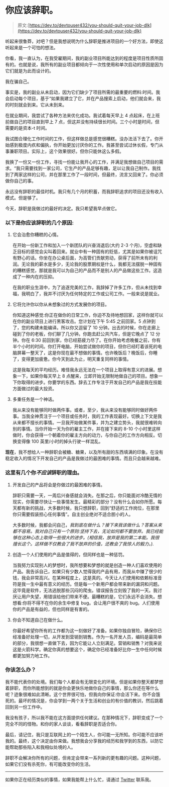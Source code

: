 # 你应该辞职。

> 原文:[https://dev.to/devtouser432/you-should-quit-your-job-dlk](https://dev.to/devtouser432/you-should-quit-your-job-dlk)

听起来很鲁莽，对吧？但是我想说明为什么辞职是推进项目的一个好方法，即使这听起来是一个可怕的想法。

你看，我一直认为，在我受雇期间，我的副业项目所能达到的程度是项目性质所固有的。也就是说，我所有的副业项目都倾向于一次性使用和单次启动的原因是因为它们就是为此而设计的。

我在骗自己。

事实是，我的副业从未启动，因为它们缺少了项目所需的最重要的燃料:时间。我会启动每个项目，基于“如果我建立了它，并在产品搜索上启动，他们就会来，我的时刻就会到来。它从未到来。

在就业期间，我尝试了各种方法来优化成功。我试着每天早上 4 点起床，在上班前做自己的项目直到早上 7 点，但这并没有持续很长时间。三个小时是时间，但需要的是资本-t 时间。

我试图合理化工作时间的工作，但这样做总是感觉很糟糕。没办法活下去了。你开始感到极度内疚和偏执，你开始更加讨厌你的工作。我甚至尝试过休长假，专门从事兼职项目。实际上，这个效果很好。但你只能休这么多假。

我换了一份又一份工作，寻找一份能让我开心的工作，并满足我想做自己项目的需求。“我只需要找到一家公司，它生产的产品足够有趣，足以让我自己制作。我找到了两家这样的公司，并在那里工作了一段时间，但最终，流言又回来了。你必须做你自己的事。

永远没有辞职的最佳时机。我只有几个月的积蓄，而我辞职追求的项目还没有收入模式。但是够了。

今天，辞职是我做过的最好的决定。我只希望我早点做它。

### 以下是你应该辞职的几个原因:

1.  它会治愈你糟糕的心情。

    在开始一份新工作和加入一个新团队的兴奋消退后(大约 2-3 个月)，空虚和缺乏目标的感觉会尖叫着回来。就业中有一种固有的贬低，尤其是如果你被诅咒有野心的话。你坐在办公桌后面，为高管们贡献劳动，获得了前所未有的利润。无论我的薪水是多少，无论我的股票期权是什么，我都无法摆脱一种固有的糟糕感觉，那就是我可以为自己的产品而不是别人的产品做这些工作。这造成了一种内在的压抑。

    在我的职业生涯中，为了追逐完美的工作，我辞掉了许多工作，但从未找到幸福，我明白了，我并不讨厌为任何特定的工作或公司工作。一般来说是就业。

2.  它将允许你以你从未想象过的方式发展你的项目。

    你知道这种感觉:你正在做你的日常工作，你迫不及待地想回家，这样你就可以在你的副业项目上进行黑客攻击。您计划在下午 5:45 之前回家。5 点钟到了，您的构建未能编译。所以你又逗留了 10 分钟。出去的时候，你在走廊上碰到了你的老板，你们聊了几分钟。你跑去赶公共汽车，但是它晚点了 12 分钟。你在 6:30 前回到家，你已经筋疲力尽了。在你开始考虑晚餐之前，你有半个小时的时间。你打开电脑，开始尝试做你的项目，但你已经盯着该死的电脑屏幕一整天了，这是你现在最不想做的事情。也许晚饭后？晚饭后，你睡了，变得更加疲惫。你今天到此为止，明天重复同样的事情。

    这是我每天的平均经历。难怪我永远无法在一个项目上取得有意义的进展。想象一下，如果你每天早上 8 点醒来，立即开始无限制地做自己的项目。想象一下你取得的进步。你要学的东西。辞去工作专注于开发自己的产品是我在技能方面做过的最大投资。

3.  多重任务是一个神话。

    我从来没有能够同时做两件事。或者，至少，我从来没有能够同时做好两件事。当我全神贯注于一个项目或任务时，我的工作表现最好。切换上下文是我从来都不擅长的事情。一旦我开始做某件事，并为之建立势头，我就很难转向别的事情。当你开始一天为你的雇主工作，并在接下来的 8-10 个小时里这样做时，你会获得一个朝着你的雇主方向的动力，与你自己的工作方向相反。切换变得像 100 英里/小时的掉头行驶一样混乱。

**现在**，我不想给人一种辞职会被糖、糖果，以及所有甜的东西填满的印象。在没有稳定收入的情况下开发自己的产品是我做过的最困难的事情。而且只会越来越难。

### 这里有几个你*不应该*辞职的理由。

1.  开发自己的产品将会是你做过的最困难的事情。

    辞职只需要一天，一周后兴奋感就会消失。在那之后，你只能面对冷酷无情的现实，你需要尽快让一些事情发生。最精彩的部分？没有什么会如你所愿。每天都有新的挑战，大多数时候，我只想辞职，回到“舒适的工作岗位，在那里你只需要假装担心任何事情”。自主创业绝对不适合胆小的人。

    大多数时候，我都会问自己，*我到底在做什么？接下来我该做什么？答案从来都不容易。我对自己只有一个原则:坚持下去，无论如何都不要放弃。我已经能够在这种心态上取得一些很大的进步。(相信我，放弃是我的第二本能。我很擅长这个。这样做不仅教会了我不放弃的价值，还教会了我惊人的毅力。).*

2.  创造一个人们使用的产品是值得的，但同样也是一种惩罚。

    当我努力实现别人的梦想时，我所想要和梦想的就是创造一种人们喜欢使用的产品。我告诉自己，如果只有少数人觉得我的产品有用，而我从中赚了很少的钱，我会非常高兴。在某种程度上，这是真的。今天让人们使用和依赖标准音符是我一生中最有意义的经历。但是每一个新用户都会带来新的漏洞和问题。这毕竟是软件，无法逃脱那些沉闷的爬虫。错误报告立刻毁了我的一天。我讨厌让用户失望，用错误给他们带来不便。最糟糕的是，它们永远不会消失。想想看:你将不得不在你的余生中修复 bug。会让用户很不爽的 bug。人们使用你的产品是有益的，但也同样是有害的。

3.  你会不知道自己在做什么。

    你最好希望你所有的工作都为这一刻做好了准备。如果你独自冒险，确保你已经准备好处理一切，从开发到营销到销售。作为一名开发人员，编码是最简单的部分，我很想一直做下去，因为它能让人立刻满足。营销和销售？对我来说这是火箭科学。确定你真的想要这个，确定你已经准备好比你一生中任何时候都更加努力地工作。

### [](#what-should-you-do)你该怎么办？

我不能代表你的处境。我们每个人都会有无限变化的环境。但是如果你整天都梦想着辞职，而你所能想到的就是你会更快乐地做你自己的事情，那么你还在等什么呢？迹象很难如此清晰。这个世界很可怕，但我向你保证:你会活下来。你不会饿死的。最坏的情况是，你会学到一两个关于生活和创业的有价值的教训，然后跳着回到另一份工作中。

我没有孩子，所以我不能在这方面提供任何建议。在那种情况下，辞职变成了一个完全不同的怪物。和你的家人谈谈，看看辞职是否适合你。

最后，请记住，我只是互联网上的一个陌生人，你可能一无所知。你可能不应该听我的。最终，这个决定由你来做。我想我会分享我的经历和我学到的东西，以防它能帮助那些陷入和我相似处境的人。

辞职不会解决你所有的问题，但肯定会带来一系列新的更有趣的问题。这种问题，如果它们没有杀死你，有可能改变你的生活。

* * *

如果你正在经历类似的事情，如果我能帮上什么忙，请通过 [Twitter](https://twitter.com/bitario) 联系我。